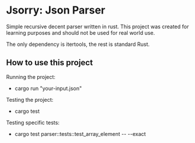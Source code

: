 # Jsorry: Json Parser

Simple recursive decent parser written in rust. This project was created for learning purposes and should not be used for real world use.

The only dependency is itertools, the rest is standard Rust.

## How to use this project

Running the project:
- cargo run "your-input.json"

Testing the project:
- cargo test

Testing specific tests:
- cargo test parser::tests::test_array_element -- --exact
